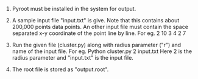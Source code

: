 1. Pyroot must be installed in the system for output.

3. A sample input file "input.txt" is give. Note that this contains about 200,000 points data points. An other input file must contain the space separated x-y coordinate of the point line by line. 
For eg.
	2 10
	3 4
	2 7


3. Run the given file (cluster.py) along with radius parameter ("r") and name of the input file. 
   For eg. Python cluster.py 2 input.txt
   Here 2 is the radius parameter and "input.txt" is the input file.

4. The root file is stored as "output.root".
